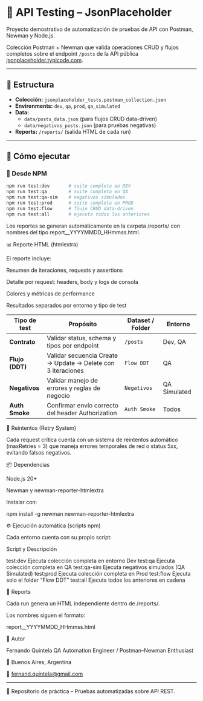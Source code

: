 # 🧪 API Testing – JsonPlaceholder
Proyecto demostrativo de automatización de pruebas de API con Postman, Newman y Node.js.


Colección Postman + Newman que valida operaciones CRUD y flujos completos sobre el endpoint `/posts` de la API pública [jsonplaceholder.typicode.com](https://jsonplaceholder.typicode.com).

---

## 📂 Estructura

- **Colección:** `jsonplaceholder_tests.postman_collection.json`
- **Environments:** `dev`, `qa`, `prod`, `qa_simulated`
- **Data:**  
  - `data/posts_data.json` (para flujos CRUD data-driven)  
  - `data/negativos_posts.json` (para pruebas negativas)
- **Reports:** `/reports/` (salida HTML de cada run)

---

## 🚀 Cómo ejecutar

### 🔹 Desde NPM

```bash
npm run test:dev       # suite completa en DEV
npm run test:qa        # suite completa en QA
npm run test:qa-sim    # negativos simulados
npm run test:prod      # suite completa en PROD
npm run test:flow      # flujo CRUD data-driven
npm run test:all       # ejecuta todos los anteriores

```

Los reportes se generan automáticamente en la carpeta /reports/
con nombres del tipo report_<entorno>_YYYYMMDD_HHmmss.html.



📊 Reporte HTML (htmlextra)


El reporte incluye:

Resumen de iteraciones, requests y assertions

Detalle por request: headers, body y logs de consola

Colores y métricas de performance

Resultados separados por entorno y tipo de test



| Tipo de test    | Propósito                                                    | Dataset / Folder | Entorno      |
| --------------- | ------------------------------------------------------------ | ---------------- | ------------ |
| **Contrato**    | Validar status, schema y tipos por endpoint                  | `/posts`         | Dev, QA      |
| **Flujo (DDT)** | Validar secuencia Create → Update → Delete con 3 iteraciones | `Flow DDT`       | QA           |
| **Negativos**   | Validar manejo de errores y reglas de negocio                | `Negativos`      | QA Simulated |
| **Auth Smoke**  | Confirmar envío correcto del header Authorization            | `Auth Smoke`     | Todos        |



🧰 Reintentos (Retry System)

Cada request crítica cuenta con un sistema de reintentos automático (maxRetries = 3) que maneja errores temporales de red o status 5xx, evitando falsos negativos.



📦 Dependencias


Node.js 20+

Newman y newman-reporter-htmlextra

Instalar con:

npm install -g newman newman-reporter-htmlextra



⚙️ Ejecución automática (scripts npm)

Cada entorno cuenta con su propio script:

Script y Descripción

test:dev	   Ejecuta colección completa en entorno Dev
test:qa	     Ejecuta colección completa en QA
test:qa-sim	 Ejecuta negativos simulados (QA Simulated)
test:prod	   Ejecuta colección completa en Prod
test:flow	   Ejecuta solo el folder “Flow DDT”
test:all	   Ejecuta todos los anteriores en cadena



📁 Reports

Cada run genera un HTML independiente dentro de /reports/.

Los nombres siguen el formato:

report_<entorno>_YYYYMMDD_HHmmss.html




🧠 Autor

Fernando Quintela
QA Automation Engineer / Postman–Newman Enthusiast

📍 Buenos Aires, Argentina

📧 fernand.quintela@gmail.com



---
📁 Repositorio de práctica – Pruebas automatizadas sobre API REST.
